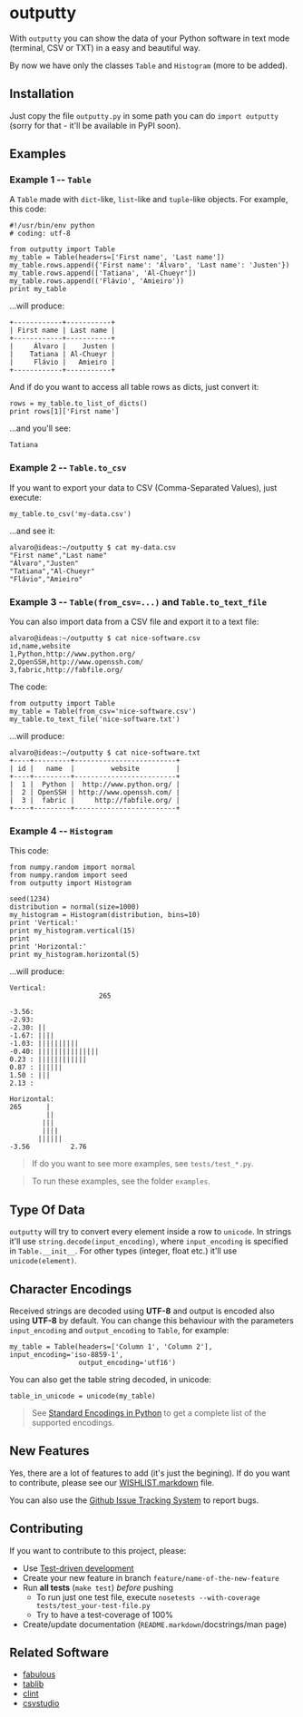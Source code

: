 outputty
========

With `outputty` you can show the data of your Python software in text mode
(terminal, CSV or TXT) in a easy and beautiful way.

By now we have only the classes `Table` and `Histogram` (more to be added).


Installation
------------

Just copy the file `outputty.py` in some path you can do `import outputty`
(sorry for that - it'll be available in PyPI soon).


Examples
--------

### Example 1 -- `Table`

A `Table` made with `dict`-like, `list`-like and `tuple`-like objects. For
example, this code:

    #!/usr/bin/env python
    # coding: utf-8

    from outputty import Table
    my_table = Table(headers=['First name', 'Last name'])
    my_table.rows.append({'First name': 'Álvaro', 'Last name': 'Justen'})
    my_table.rows.append(['Tatiana', 'Al-Chueyr'])
    my_table.rows.append(('Flávio', 'Amieiro'))
    print my_table

...will produce:

    +------------+-----------+
    | First name | Last name |
    +------------+-----------+
    |     Álvaro |    Justen |
    |    Tatiana | Al-Chueyr |
    |     Flávio |   Amieiro |
    +------------+-----------+

And if do you want to access all table rows as dicts, just convert it:

    rows = my_table.to_list_of_dicts()
    print rows[1]['First name']

...and you'll see:

    Tatiana


### Example 2 -- `Table.to_csv`

If you want to export your data to CSV (Comma-Separated Values), just execute:

    my_table.to_csv('my-data.csv')

...and see it:


    alvaro@ideas:~/outputty $ cat my-data.csv
    "First name","Last name"
    "Álvaro","Justen"
    "Tatiana","Al-Chueyr"
    "Flávio","Amieiro"


### Example 3 -- `Table(from_csv=...)` and `Table.to_text_file`

You can also import data from a CSV file and export it to a text file:

    alvaro@ideas:~/outputty $ cat nice-software.csv
    id,name,website
    1,Python,http://www.python.org/
    2,OpenSSH,http://www.openssh.com/
    3,fabric,http://fabfile.org/

The code:

    from outputty import Table
    my_table = Table(from_csv='nice-software.csv')
    my_table.to_text_file('nice-software.txt')

...will produce:

    alvaro@ideas:~/outputty $ cat nice-software.txt
    +----+---------+-------------------------+
    | id |   name  |         website         |
    +----+---------+-------------------------+
    |  1 |  Python |  http://www.python.org/ |
    |  2 | OpenSSH | http://www.openssh.com/ |
    |  3 |  fabric |     http://fabfile.org/ |
    +----+---------+-------------------------+


### Example 4 -- `Histogram`

This code:

    from numpy.random import normal
    from numpy.random import seed
    from outputty import Histogram

    seed(1234)
    distribution = normal(size=1000)
    my_histogram = Histogram(distribution, bins=10)
    print 'Vertical:'
    print my_histogram.vertical(15)
    print
    print 'Horizontal:'
    print my_histogram.horizontal(5)


...will produce:

    Vertical:
                          265

    -3.56:
    -2.93:
    -2.30: ||
    -1.67: ||||
    -1.03: ||||||||||
    -0.40: |||||||||||||||
    0.23 : ||||||||||||
    0.87 : ||||||
    1.50 : |||
    2.13 :

    Horizontal:
    265      |
             ||
            |||
            ||||
           ||||||
    -3.56          2.76


> If do you want to see more examples, see `tests/test_*.py`.

> To run these examples, see the folder `examples`.

Type Of Data
------------

`outputty` will try to convert every element inside a row to `unicode`. In
strings it'll use `string.decode(input_encoding)`, where `input_encoding` is
specified in `Table.__init__`. For other types (integer, float etc.) it'll use
`unicode(element)`.


Character Encodings
-------------------

Received strings are decoded using __UTF-8__ and output is encoded also using
__UTF-8__ by default. You can change this behaviour with the parameters
`input_encoding` and `output_encoding` to `Table`, for example:

    my_table = Table(headers=['Column 1', 'Column 2'], input_encoding='iso-8859-1',
                     output_encoding='utf16')

You can also get the table string decoded, in unicode:

    table_in_unicode = unicode(my_table)

> See [Standard Encodings in
> Python](http://docs.python.org/library/codecs.html#standard-encodings) to get a
> complete list of the supported encodings.


New Features
------------

Yes, there are a lot of features to add (it's just the begining). If do you
want to contribute, please see our
[WISHLIST.markdown](https://github.com/turicas/outputty/blob/master/WISHLIST.markdown)
file.

You can also use the [Github Issue Tracking
System](https://github.com/turicas/outputty/issues) to report bugs.


Contributing
------------

If you want to contribute to this project, please:

- Use [Test-driven
  development](http://en.wikipedia.org/wiki/Test-driven_development)
- Create your new feature in branch `feature/name-of-the-new-feature`
- Run __all tests__ (`make test`) _before_ pushing
  - To run just one test file, execute `nosetests --with-coverage
    tests/test_your-test-file.py`
  - Try to have a test-coverage of 100%
- Create/update documentation (`README.markdown`/docstrings/man page)


Related Software
----------------

- [fabulous](http://lobstertech.com/fabulous.html)
- [tablib](https://github.com/kennethreitz/tablib)
- [clint](https://github.com/kennethreitz/clint)
- [csvstudio](http://code.google.com/p/csvstudio/)
